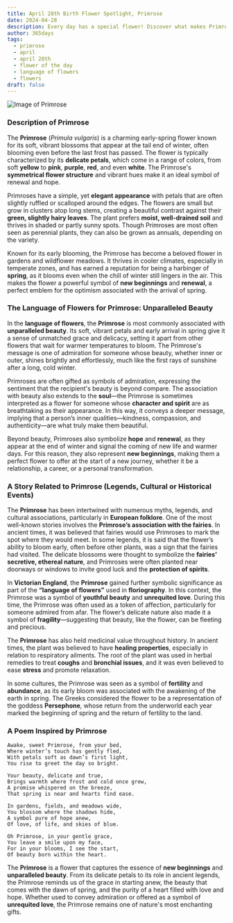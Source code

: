 ```yaml
---
title: April 28th Birth Flower Spotlight, Primrose
date: 2024-04-28
description: Every day has a special flower! Discover what makes Primrose unique as today’s birth flower and its symbolic meaning.
author: 365days
tags:
  - primrose
  - april
  - april 28th
  - flower of the day
  - language of flowers
  - flowers
draft: false
---
```


![Image of Primrose](https://cdn.pixabay.com/photo/2020/03/31/07/40/primrose-4986558_960_720.jpg#center)


### Description of Primrose

The **Primrose** (_Primula vulgaris_) is a charming early-spring flower known for its soft, vibrant blossoms that appear at the tail end of winter, often blooming even before the last frost has passed. The flower is typically characterized by its **delicate petals**, which come in a range of colors, from soft **yellow** to **pink**, **purple**, **red**, and even **white**. The Primrose's **symmetrical flower structure** and vibrant hues make it an ideal symbol of renewal and hope.

Primroses have a simple, yet **elegant appearance** with petals that are often slightly ruffled or scalloped around the edges. The flowers are small but grow in clusters atop long stems, creating a beautiful contrast against their **green, slightly hairy leaves**. The plant prefers **moist, well-drained soil** and thrives in shaded or partly sunny spots. Though Primroses are most often seen as perennial plants, they can also be grown as annuals, depending on the variety.

Known for its early blooming, the Primrose has become a beloved flower in gardens and wildflower meadows. It thrives in cooler climates, especially in temperate zones, and has earned a reputation for being a harbinger of **spring**, as it blooms even when the chill of winter still lingers in the air. This makes the flower a powerful symbol of **new beginnings** and **renewal**, a perfect emblem for the optimism associated with the arrival of spring.

### The Language of Flowers for Primrose: Unparalleled Beauty

In the **language of flowers**, the **Primrose** is most commonly associated with **unparalleled beauty**. Its soft, vibrant petals and early arrival in spring give it a sense of unmatched grace and delicacy, setting it apart from other flowers that wait for warmer temperatures to bloom. The Primrose's message is one of admiration for someone whose beauty, whether inner or outer, shines brightly and effortlessly, much like the first rays of sunshine after a long, cold winter.

Primroses are often gifted as symbols of admiration, expressing the sentiment that the recipient's beauty is beyond compare. The association with beauty also extends to the **soul**—the Primrose is sometimes interpreted as a flower for someone whose **character and spirit** are as breathtaking as their appearance. In this way, it conveys a deeper message, implying that a person’s inner qualities—kindness, compassion, and authenticity—are what truly make them beautiful.

Beyond beauty, Primroses also symbolize **hope** and **renewal**, as they appear at the end of winter and signal the coming of new life and warmer days. For this reason, they also represent **new beginnings**, making them a perfect flower to offer at the start of a new journey, whether it be a relationship, a career, or a personal transformation.

### A Story Related to Primrose (Legends, Cultural or Historical Events)

The **Primrose** has been intertwined with numerous myths, legends, and cultural associations, particularly in **European folklore**. One of the most well-known stories involves the **Primrose’s association with the fairies**. In ancient times, it was believed that fairies would use Primroses to mark the spot where they would meet. In some legends, it is said that the flower’s ability to bloom early, often before other plants, was a sign that the fairies had visited. The delicate blossoms were thought to symbolize the **fairies' secretive, ethereal nature**, and Primroses were often planted near doorways or windows to invite good luck and the **protection of spirits**.

In **Victorian England**, the **Primrose** gained further symbolic significance as part of the **“language of flowers”** used in **floriography**. In this context, the Primrose was a symbol of **youthful beauty** and **unrequited love**. During this time, the Primrose was often used as a token of affection, particularly for someone admired from afar. The flower’s delicate nature also made it a symbol of **fragility**—suggesting that beauty, like the flower, can be fleeting and precious.

The **Primrose** has also held medicinal value throughout history. In ancient times, the plant was believed to have **healing properties**, especially in relation to respiratory ailments. The root of the plant was used in herbal remedies to treat **coughs** and **bronchial issues**, and it was even believed to ease **stress** and promote relaxation.

In some cultures, the Primrose was seen as a symbol of **fertility** and **abundance**, as its early bloom was associated with the awakening of the earth in spring. The Greeks considered the flower to be a representation of the goddess **Persephone**, whose return from the underworld each year marked the beginning of spring and the return of fertility to the land.

### A Poem Inspired by Primrose

```
Awake, sweet Primrose, from your bed,  
Where winter’s touch has gently fled,  
With petals soft as dawn’s first light,  
You rise to greet the day so bright.  

Your beauty, delicate and true,  
Brings warmth where frost and cold once grew,  
A promise whispered on the breeze,  
That spring is near and hearts find ease.  

In gardens, fields, and meadows wide,  
You blossom where the shadows hide,  
A symbol pure of hope anew,  
Of love, of life, and skies of blue.  

Oh Primrose, in your gentle grace,  
You leave a smile upon my face,  
For in your blooms, I see the start,  
Of beauty born within the heart.  
```

The **Primrose** is a flower that captures the essence of **new beginnings** and **unparalleled beauty**. From its delicate petals to its role in ancient legends, the Primrose reminds us of the grace in starting anew, the beauty that comes with the dawn of spring, and the purity of a heart filled with love and hope. Whether used to convey admiration or offered as a symbol of **unrequited love**, the Primrose remains one of nature's most enchanting gifts.


